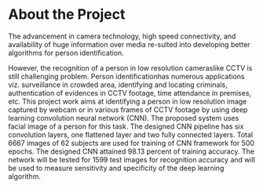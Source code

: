 # About the Project

The advancement in camera technology, high speed connectivity, and availability of huge information over media re-sulted into developing better algorithms for person identification.

However, the recognition of a person in low resolution cameraslike CCTV is still challenging problem. Person identificationhas numerous applications viz. surveillance in crowded area, identifying and locating criminals, authentication of evidences in
CCTV footage, time attendance in premises, etc. This project
work aims at identifying a person in low resolution image
captured by webcam or in various frames of CCTV footage
by using deep learning convolution neural network (CNN). The
proposed system uses facial image of a person for this task. The
designed CNN pipeline has six convolution layers, one flattened
layer and two fully connected layers. Total 6667 images of 62
subjects are used for training of CNN framework for 500 epochs.
The designed CNN attained 98.13 percent of training accuracy.
The network will be tested for 1599 test images for recognition
accuracy and will be used to measure sensitivity and specificity
of the deep learning algorithm.
